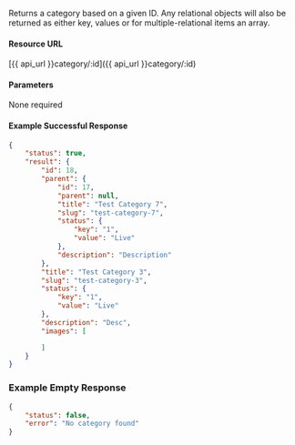 <!--
@title Get category by ID
@author Moltin Ltd
@description Returns a category of the given ID
@order 2.3

@sidebar 1
@family Category
@rate No
@auth Yes
@format JSON
@http GET
@version beta
-->
Returns a category based on a given ID. Any relational objects will also be returned as either key, values or for multiple-relational items an array.


#### Resource URL
[{{ api_url }}category/:id]({{ api_url }}category/:id)


#### Parameters
None required

<!--code-->
#### Example Successful Response
``` json
{
    "status": true,
    "result": {
        "id": 18,
        "parent": {
            "id": 17,
            "parent": null,
            "title": "Test Category 7",
            "slug": "test-category-7",
            "status": {
                "key": "1",
                "value": "Live"
            },
            "description": "Description"
        },
        "title": "Test Category 3",
        "slug": "test-category-3",
        "status": {
            "key": "1",
            "value": "Live"
        },
        "description": "Desc",
        "images": [

        ]
    }
}
```


### Example Empty Response
``` json
{
    "status": false,
    "error": "No category found"
}
```
<!--/code-->
